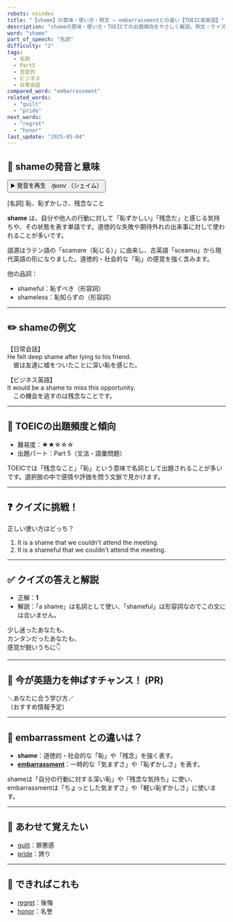 ```yaml
---
robots: noindex
title: "【shame】の意味・使い方・例文 ― embarrassmentとの違い【TOEIC英単語】"
description: "shameの意味・使い方・TOEICでの出題傾向をやさしく解説。例文・クイズ付きでembarrassmentとの違いもわかりやすく学べます。"
word: "shame"
part_of_speech: "名詞"
difficulty: "2"
tags:
  - 名詞
  - Part5
  - 否定的
  - ビジネス
  - 日常会話
compared_word: "embarrassment"
related_words:
  - "guilt"
  - "pride"
next_words:
  - "regret"
  - "honor"
last_update: "2025-05-04"
---
```


## 🔰 shameの発音と意味

<button class="play-audio" onclick="playTTS('shame')">
  <span class="play-audio-main">
    ▶️ 発音を再生　/ʃeɪm/
  </span>
  <span class="play-audio-sub">
    （シェイム）
  </span>
</button>

[名詞] 恥、恥ずかしさ、残念なこと

**shame** は、自分や他人の行動に対して「恥ずかしい」「残念だ」と感じる気持ちや、その状態を表す単語です。道徳的な失敗や期待外れの出来事に対して使われることが多いです。

語源はラテン語の「scamare（恥じる）」に由来し、古英語「sceamu」から現代英語の形になりました。道徳的・社会的な「恥」の感覚を強く含みます。

他の品詞：  
- shameful：恥ずべき（形容詞）
- shameless：恥知らずの（形容詞）

---

## ✏️ shameの例文

【日常会話】  
He felt deep shame after lying to his friend.  
　彼は友達に嘘をついたことに深い恥を感じた。

【ビジネス英語】  
It would be a shame to miss this opportunity.  
　この機会を逃すのは残念なことです。

---

## 🎯 TOEICの出題頻度と傾向

- 難易度：★★☆☆☆
- 出題パート：Part 5（文法・語彙問題）

TOEICでは「残念なこと」「恥」という意味で名詞として出題されることが多いです。選択肢の中で感情や評価を問う文脈で見かけます。

---

## ❓ クイズに挑戦！

正しい使い方はどっち？

1. It is a shame that we couldn't attend the meeting.  
2. It is a shameful that we couldn't attend the meeting.

---

## ✅ クイズの答えと解説

- 正解：**1**
- 解説：「a shame」は名詞として使い、「shameful」は形容詞なのでこの文には合いません。

少し迷ったあなたも、  
カンタンだったあなたも、  
感覚が鋭いうちに👇️

---

## 🚀 今が英語力を伸ばすチャンス！ (PR)

<div class="info-center">
＼あなたに合う学び方／<br>  
（おすすめ情報予定）
</div>

---

## 🤔  embarrassment との違いは？

- **shame**：道徳的・社会的な「恥」や「残念」を強く表す。
- **[embarrassment](/word/embarrassment/)**：一時的な「気まずさ」や「恥ずかしさ」を表す。

shameは「自分の行動に対する深い恥」や「残念な気持ち」に使い、embarrassmentは「ちょっとした気まずさ」や「軽い恥ずかしさ」に使います。

---

## 🧩 あわせて覚えたい

- [guilt](/word/guilt/)：罪悪感
- [pride](/word/pride/)：誇り

---

## 📖 できればこれも

- [regret](/word/regret/)：後悔
- [honor](/word/honor/)：名誉

<!-- cvid: aid06_bid03 -->
